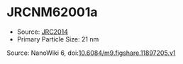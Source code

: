 <a name="material" />

# JRCNM62001a
<script type="application/ld+json">
  {
    "@context": "https://schema.org/",
    "@type": "ChemicalSubstance",
    "@id": "https://egonw.github.io/nanowiki/nanowiki377.html#material",
    "http://purl.org/dc/terms/conformsTo":
      {
        "@type": "CreativeWork",
        "@id": "https://bioschemas.org/profiles/ChemicalSubstance/0.4-RELEASE/"
      },
    "identfier": "377",
    "name": "JRCNM62001a",
    "url": "https://egonw.github.io/nanowiki/nanowiki377.html#material",
    "sameAs": "http://127.0.0.1/mediawiki/index.php/Special:URIResolver/JRCNM62001a"
  }
</script>


* Source: [JRC2014](articleJRC2014.md)
* Primary Particle Size: 21 nm


Source: NanoWiki 6, doi:[10.6084/m9.figshare.11897205.v1](https://doi.org/10.6084/m9.figshare.11897205.v1)
